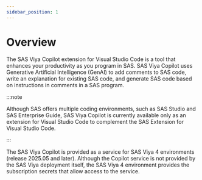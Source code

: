 ```yaml
---
sidebar_position: 1
---
```


# Overview

The SAS Viya Copilot extension for Visual Studio Code is a tool that enhances your productivity as you program in SAS. SAS Viya Copilot uses Generative Artificial Intelligence (GenAI) to add comments to SAS code, write an explanation for existing SAS code, and generate SAS code based on instructions in comments in a SAS program.

:::note

Although SAS offers multiple coding environments, such as SAS Studio and SAS Enterprise Guide, SAS Viya Copilot is currently available only as an extension for Visual Studio Code to complement the SAS Extension for Visual Studio Code.

:::

The SAS Viya Copilot is provided as a service for SAS Viya 4 environments (release 2025.05 and later). Although the Copilot service is not provided by the SAS Viya deployment itself, the SAS Viya 4 environment provides the subscription secrets that allow access to the service.
